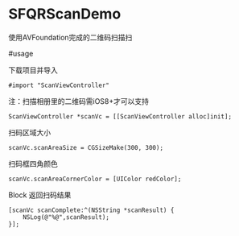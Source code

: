 # SFQRScanDemo
使用AVFoundation完成的二维码扫描扫

#usage

下载项目并导入

`#import "ScanViewController"` 

注：扫描相册里的二维码需iOS8+才可以支持  

`ScanViewController *scanVc = [[ScanViewController alloc]init];`
    
扫码区域大小

`scanVc.scanAreaSize = CGSizeMake(300, 300);`

扫码框四角颜色

`scanVc.scanAreaCornerColor = [UIColor redColor];`

Block 返回扫码结果

    [scanVc scanComplete:^(NSString *scanResult) {
        NSLog(@"%@",scanResult);
    }];


